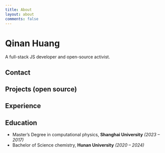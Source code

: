 ```yaml
---
title: About
layout: about
comments: false
---
```

# Qinan Huang

A full-stack JS developer and open-source activist.

## Contact



## Projects (open source)



##  Experience



## Education

- Master’s Degree in computational physics, **Shanghai University** *(2023 – 2017)*
- Bachelor of Science chemistry, **Hunan University** *(2020 – 2024)*
